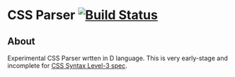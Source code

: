# CSS Parser [![Build Status](https://secure.travis-ci.org/kubo39/cssparser.svg?branch=master)](http://travis-ci.org/kubo39/cssparser)

## About

Experimental CSS Parser wrtten in D language. This is very early-stage and incomplete for [CSS Syntax Level-3 spec](https://drafts.csswg.org/css-syntax/).
